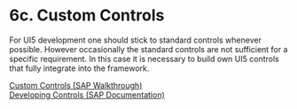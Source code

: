 # 6c. Custom Controls

For UI5 development one should stick to standard controls whenever possible.
However occasionally the standard controls are not sufficient for a specific requirement.
In this case it is necessary to build own UI5 controls that fully integrate into the framework.

[Custom Controls (SAP Walkthrough)](https://sapui5.hana.ondemand.com/sdk/#/topic/d12d2ee6a5454d799358d425f9e7c4db.html)\
[Developing Controls (SAP Documentation)](https://sapui5.hana.ondemand.com/sdk/#/topic/8dcab0011d274051808f959800cabf9f)
